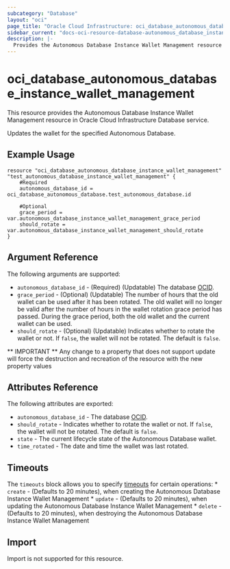 ```yaml
---
subcategory: "Database"
layout: "oci"
page_title: "Oracle Cloud Infrastructure: oci_database_autonomous_database_instance_wallet_management"
sidebar_current: "docs-oci-resource-database-autonomous_database_instance_wallet_management"
description: |-
  Provides the Autonomous Database Instance Wallet Management resource in Oracle Cloud Infrastructure Database service
---
```


# oci_database_autonomous_database_instance_wallet_management
This resource provides the Autonomous Database Instance Wallet Management resource in Oracle Cloud Infrastructure Database service.

Updates the wallet for the specified Autonomous Database.


## Example Usage

```hcl
resource "oci_database_autonomous_database_instance_wallet_management" "test_autonomous_database_instance_wallet_management" {
	#Required
	autonomous_database_id = oci_database_autonomous_database.test_autonomous_database.id

	#Optional
	grace_period = var.autonomous_database_instance_wallet_management_grace_period
	should_rotate = var.autonomous_database_instance_wallet_management_should_rotate
}
```

## Argument Reference

The following arguments are supported:

* `autonomous_database_id` - (Required) (Updatable) The database [OCID](https://docs.cloud.oracle.com/iaas/Content/General/Concepts/identifiers.htm).
* `grace_period` - (Optional) (Updatable) The number of hours that the old wallet can be used after it has been rotated. The old wallet will no longer be valid after the number of hours in the wallet rotation grace period has passed. During the grace period, both the old wallet and the current wallet can be used.
* `should_rotate` - (Optional) (Updatable) Indicates whether to rotate the wallet or not. If `false`, the wallet will not be rotated. The default is `false`.


** IMPORTANT **
Any change to a property that does not support update will force the destruction and recreation of the resource with the new property values

## Attributes Reference

The following attributes are exported:

* `autonomous_database_id` - The database [OCID](https://docs.cloud.oracle.com/iaas/Content/General/Concepts/identifiers.htm).
* `should_rotate` - Indicates whether to rotate the wallet or not. If `false`, the wallet will not be rotated. The default is `false`.
* `state` - The current lifecycle state of the Autonomous Database wallet.
* `time_rotated` - The date and time the wallet was last rotated.

## Timeouts

The `timeouts` block allows you to specify [timeouts](https://registry.terraform.io/providers/hashicorp/oci/latest/docs/guides/changing_timeouts) for certain operations:
	* `create` - (Defaults to 20 minutes), when creating the Autonomous Database Instance Wallet Management
	* `update` - (Defaults to 20 minutes), when updating the Autonomous Database Instance Wallet Management
	* `delete` - (Defaults to 20 minutes), when destroying the Autonomous Database Instance Wallet Management


## Import

Import is not supported for this resource.

